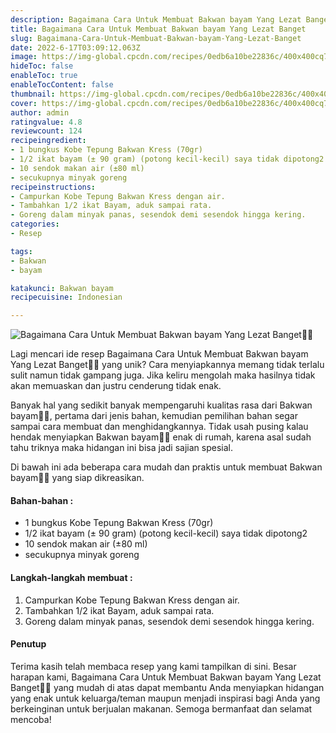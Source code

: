 ```yaml
---
description: Bagaimana Cara Untuk Membuat Bakwan bayam Yang Lezat Banget"
title: Bagaimana Cara Untuk Membuat Bakwan bayam Yang Lezat Banget
slug: Bagaimana-Cara-Untuk-Membuat-Bakwan-bayam-Yang-Lezat-Banget
date: 2022-6-17T03:09:12.063Z
image: https://img-global.cpcdn.com/recipes/0edb6a10be22836c/400x400cq70/photo.jpg
hideToc: false
enableToc: true
enableTocContent: false
thumbnail: https://img-global.cpcdn.com/recipes/0edb6a10be22836c/400x400cq70/photo.jpg
cover: https://img-global.cpcdn.com/recipes/0edb6a10be22836c/400x400cq70/photo.jpg
author: admin
ratingvalue: 4.8
reviewcount: 124
recipeingredient:
- 1 bungkus Kobe Tepung Bakwan Kress (70gr)
- 1/2 ikat bayam (± 90 gram) (potong kecil-kecil) saya tidak dipotong2
- 10 sendok makan air (±80 ml)
- secukupnya minyak goreng
recipeinstructions:
- Campurkan Kobe Tepung Bakwan Kress dengan air.
- Tambahkan 1/2 ikat Bayam, aduk sampai rata.
- Goreng dalam minyak panas, sesendok demi sesendok hingga kering.
categories:
- Resep

tags:
- Bakwan
- bayam

katakunci: Bakwan bayam
recipecuisine: Indonesian

---
```


![Bagaimana Cara Untuk Membuat Bakwan bayam Yang Lezat Banget👩‍🍳](https://img-global.cpcdn.com/recipes/0edb6a10be22836c/400x400cq70/photo.jpg)

Lagi mencari ide resep Bagaimana Cara Untuk Membuat Bakwan bayam Yang Lezat Banget👩‍🍳 yang unik? Cara menyiapkannya memang tidak terlalu sulit namun tidak gampang juga. Jika keliru mengolah maka hasilnya tidak akan memuaskan dan justru cenderung tidak enak.

Banyak hal yang sedikit banyak mempengaruhi kualitas rasa dari Bakwan bayam👩‍🍳, pertama dari jenis bahan, kemudian pemilihan bahan segar sampai cara membuat dan menghidangkannya. Tidak usah pusing kalau hendak menyiapkan Bakwan bayam👩‍🍳 enak di rumah, karena asal sudah tahu triknya maka hidangan ini bisa jadi sajian spesial.

Di bawah ini ada beberapa cara mudah dan praktis untuk membuat Bakwan bayam👩‍🍳 yang siap dikreasikan.

<!--inarticleads1-->

#### Bahan-bahan :

- 1 bungkus Kobe Tepung Bakwan Kress (70gr)
- 1/2 ikat bayam (± 90 gram) (potong kecil-kecil) saya tidak dipotong2
- 10 sendok makan air (±80 ml)
- secukupnya minyak goreng

<!--inarticleads2-->

#### Langkah-langkah membuat :

1. Campurkan Kobe Tepung Bakwan Kress dengan air.
1. Tambahkan 1/2 ikat Bayam, aduk sampai rata.
1. Goreng dalam minyak panas, sesendok demi sesendok hingga kering.

#### Penutup

Terima kasih telah membaca resep yang kami tampilkan di sini. Besar harapan kami, Bagaimana Cara Untuk Membuat Bakwan bayam Yang Lezat Banget👩‍🍳 yang mudah di atas dapat membantu Anda menyiapkan hidangan yang enak untuk keluarga/teman maupun menjadi inspirasi bagi Anda yang berkeinginan untuk berjualan makanan. Semoga bermanfaat dan selamat mencoba!
